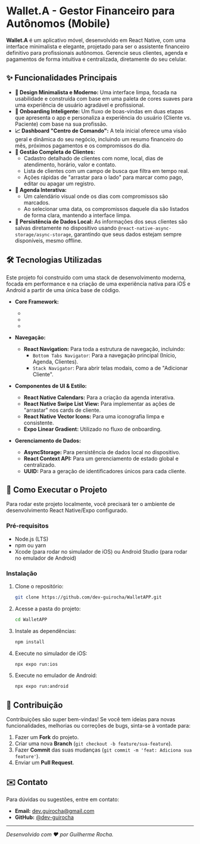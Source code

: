 # Wallet.A - Gestor Financeiro para Autônomos (Mobile)

**Wallet.A** é um aplicativo móvel, desenvolvido em React Native, com uma interface minimalista e elegante, projetado para ser o assistente financeiro definitivo para profissionais autônomos. Gerencie seus clientes, agenda e pagamentos de forma intuitiva e centralizada, diretamente do seu celular.

## ✨ Funcionalidades Principais

  * **📱 Design Minimalista e Moderno:** Uma interface limpa, focada na usabilidade e construída com base em uma paleta de cores suaves para uma experiência de usuário agradável e profissional.
  * **🚀 Onboarding Inteligente:** Um fluxo de boas-vindas em duas etapas que apresenta o app e personaliza a experiência do usuário (Cliente vs. Paciente) com base na sua profissão.
  * **📈 Dashboard "Centro de Comando":** A tela inicial oferece uma visão geral e dinâmica do seu negócio, incluindo um resumo financeiro do mês, próximos pagamentos e os compromissos do dia.
  * **👥 Gestão Completa de Clientes:**
      * Cadastro detalhado de clientes com nome, local, dias de atendimento, horário, valor e contato.
      * Lista de clientes com um campo de busca que filtra em tempo real.
      * Ações rápidas de "arrastar para o lado" para marcar como pago, editar ou apagar um registro.
  * **📅 Agenda Interativa:**
      * Um calendário visual onde os dias com compromissos são marcados.
      * Ao selecionar uma data, os compromissos daquele dia são listados de forma clara, mantendo a interface limpa.
  * **💾 Persistência de Dados Local:** As informações dos seus clientes são salvas diretamente no dispositivo usando `@react-native-async-storage/async-storage`, garantindo que seus dados estejam sempre disponíveis, mesmo offline.

## 🛠️ Tecnologias Utilizadas

Este projeto foi construído com uma stack de desenvolvimento moderna, focada em performance e na criação de uma experiência nativa para iOS e Android a partir de uma única base de código.

  * **Core Framework:**

      * 
      * 
      * 

  * **Navegação:**

      * **React Navigation:** Para toda a estrutura de navegação, incluindo:
          * `Bottom Tabs Navigator`: Para a navegação principal (Início, Agenda, Clientes).
          * `Stack Navigator`: Para abrir telas modais, como a de "Adicionar Cliente".

  * **Componentes de UI & Estilo:**

      * **React Native Calendars:** Para a criação da agenda interativa.
      * **React Native Swipe List View:** Para implementar as ações de "arrastar" nos cards de cliente.
      * **React Native Vector Icons:** Para uma iconografia limpa e consistente.
      * **Expo Linear Gradient:** Utilizado no fluxo de onboarding.

  * **Gerenciamento de Dados:**

      * **AsyncStorage:** Para persistência de dados local no dispositivo.
      * **React Context API:** Para um gerenciamento de estado global e centralizado.
      * **UUID:** Para a geração de identificadores únicos para cada cliente.

## 🚀 Como Executar o Projeto

Para rodar este projeto localmente, você precisará ter o ambiente de desenvolvimento React Native/Expo configurado.

### Pré-requisitos

  * Node.js (LTS)
  * npm ou yarn
  * Xcode (para rodar no simulador de iOS) ou Android Studio (para rodar no emulador de Android)

### Instalação

1.  Clone o repositório:
    ```bash
    git clone https://github.com/dev-guirocha/WalletAPP.git
    ```
2.  Acesse a pasta do projeto:
    ```bash
    cd WalletAPP
    ```
3.  Instale as dependências:
    ```bash
    npm install
    ```
4.  Execute no simulador de iOS:
    ```bash
    npx expo run:ios
    ```
5.  Execute no emulador de Android:
    ```bash
    npx expo run:android
    ```

## 🤝 Contribuição

Contribuições são super bem-vindas\! Se você tem ideias para novas funcionalidades, melhorias ou correções de bugs, sinta-se à vontade para:

1.  Fazer um **Fork** do projeto.
2.  Criar uma nova **Branch** (`git checkout -b feature/sua-feature`).
3.  Fazer **Commit** das suas mudanças (`git commit -m 'feat: Adiciona sua feature'`).
4.  Enviar um **Pull Request**.

## ✉️ Contato

Para dúvidas ou sugestões, entre em contato:

  * **Email:** dev.guirocha@gmail.com
  * **GitHub:** [@dev-guirocha](https://github.com/dev-guirocha)

-----

*Desenvolvido com ❤️ por Guilherme Rocha.*